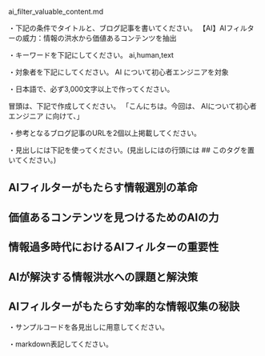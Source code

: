 ai_filter_valuable_content.md

・下記の条件でタイトルと、ブログ記事を書いてください。
【AI】AIフィルターの威力：情報の洪水から価値あるコンテンツを抽出

・キーワードを下記にしてください。
ai,human,text

・対象者を下記にしてください。
  AI について初心者エンジニアを対象


・日本語で、必ず3,000文字以上で作ってください。

冒頭は、下記で作成してください。
「こんにちは。今回は、
AIについて初心者エンジニア
に向けて、」

・参考となるブログ記事のURLを2個以上掲載してください。

・見出しには下記を使ってください。(見出しにはの行頭には ## このタグを置いてください。)
## AIフィルターがもたらす情報選別の革命
## 価値あるコンテンツを見つけるためのAIの力
## 情報過多時代におけるAIフィルターの重要性
## AIが解決する情報洪水への課題と解決策
## AIフィルターがもたらす効率的な情報収集の秘訣

・サンプルコードを各見出しに用意してください。

・markdown表記してください。

